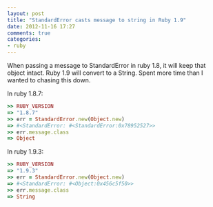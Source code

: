 ```yaml
---
layout: post
title: "StandardError casts message to string in Ruby 1.9"
date: 2012-11-16 17:27
comments: true
categories:
- ruby
---
```


When passing a message to StandardError in ruby 1.8, it will keep that object intact. Ruby 1.9 will convert to a String.
Spent more time than I wanted to chasing this down.

In ruby 1.8.7:

```ruby
>> RUBY_VERSION
=> "1.8.7"
>> err = StandardError.new(Object.new)
=> #<StandardError: #<StandardError:0x78952527>>
>> err.message.class
=> Object
```

In ruby 1.9.3:

```ruby
>> RUBY_VERSION
=> "1.9.3"
>> err = StandardError.new(Object.new)
=> #<StandardError: #<Object:0x456c5f50>>
>> err.message.class
=> String
```
